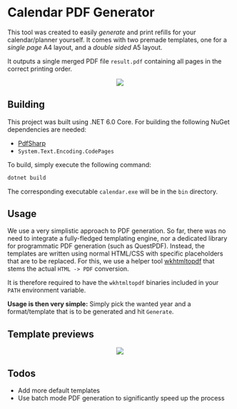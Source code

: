# Calendar PDF Generator

This tool was created to easily _generate_ and print refills for your calendar/planner yourself. It comes with two premade templates, one for a _single page_ A4 layout, and a _double sided_ A5 layout.

It outputs a single merged PDF file `result.pdf` containing all pages in the correct printing order.

<p align="center">
  <img src="https://0x0.st/o64h.png" />
</p>

## Building
This project was built using .NET 6.0 Core. For building the following NuGet dependencies are needed:
- [PdfSharp](http://www.pdfsharp.net/)
- `System.Text.Encoding.CodePages`

To build, simply execute the following command:
```bash
dotnet build
```
The corresponding executable `calendar.exe` will be in the `bin` directory.

## Usage
We use a very simplistic approach to PDF generation. So far, there was no need to integrate a fully-fledged templating engine, nor a dedicated library for programmatic PDF generation (such as QuestPDF). Instead, the templates are written using normal HTML/CSS with specific placeholders that are to be replaced. For this, we use a helper tool [wkhtmltopdf](https://wkhtmltopdf.org/) that stems the actual `HTML -> PDF` conversion.

It is therefore required to have the `wkhtmltopdf` binaries included in your `PATH` environment variable.

**Usage is then very simple:** Simply pick the wanted year and a format/template that is to be generated and hit `Generate`.

## Template previews

<p align="center">
  <img src="https://0x0.st/o6JW.png" />
</p>

## Todos
- Add more default templates
- Use batch mode PDF generation to significantly speed up the process